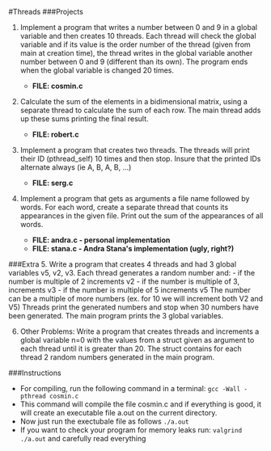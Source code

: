 #Threads
###Projects
1. Implement a program that writes a number between 0 and 9 in a global variable and then creates 10 threads.
Each thread will check the global variable and if its value is the order number of the thread (given from
main at creation time), the thread writes in the global variable another number between 0 and 9 (different
than its own). The program ends when the global variable is changed 20 times.
    - **FILE: cosmin.c**

2. Calculate the sum of the elements in a bidimensional matrix, using a separate thread to calculate the sum
of each row. The main thread adds up these sums printing the final result.
    - **FILE: robert.c**

3. Implement a program that creates two threads. The threads will print their ID (pthread_self) 10 times and then
stop. Insure that the printed IDs alternate always (ie A, B, A, B, ...)
    - **FILE: serg.c**

4. Implement a program that gets as arguments a file name followed by words. For each word, create a separate
thread that counts its appearances in the given file.  Print out the sum of the appearances of all words.
    - **FILE: andra.c - personal implementation**
    - **FILE: stana.c - Andra Stana's implementation (ugly, right?)**

###Extra
5. Write a program that creates 4 threads and had 3 global variables v5, v2, v3. Each thread generates a random number and:
    - if the number is multiple of 2 increments v2
    - if the number is multiple of 3, increments v3
    - if the number is multiple of 5 increments v5
The number can be a multiple of more numbers (ex. for 10 we will increment both V2 and V5)
Threads print the generated numbers and stop when 30 numbers have been generated.
The main program prints the 3 global variables.

6. Other Problems: Write a program that creates threads and increments a global variable n=0 with
the values from a struct given as argument to each thread until it is greater than 20.
The struct contains for each thread 2 random numbers generated in the main program.

###Instructions
- For compiling, run the following command in a terminal:
    `gcc -Wall -pthread cosmin.c`
- This command will compile the file cosmin.c and if everything is good, it will create an executable file a.out on the current directory.
- Now just run the exectubale file as follows
    `./a.out`
- If you want to check your program for memory leaks run:
    `valgrind ./a.out` and carefully read everything
